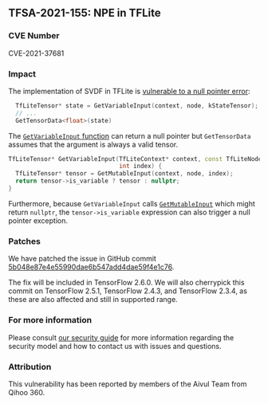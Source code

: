 ## TFSA-2021-155: NPE in TFLite

### CVE Number
CVE-2021-37681

### Impact
The implementation of SVDF in TFLite is [vulnerable to a null pointer
error](https://github.com/galeone/tensorflow/blob/460e000de3a83278fb00b61a16d161b1964f15f4/tensorflow/lite/kernels/svdf.cc#L300-L313):

```cc
  TfLiteTensor* state = GetVariableInput(context, node, kStateTensor);
  // ...
  GetTensorData<float>(state)
```

The [`GetVariableInput`
function](https://github.com/galeone/tensorflow/blob/460e000de3a83278fb00b61a16d161b1964f15f4/tensorflow/lite/kernels/kernel_util.cc#L115-L119)
can return a null pointer but `GetTensorData` assumes that the argument is
always a valid tensor.

```cc
TfLiteTensor* GetVariableInput(TfLiteContext* context, const TfLiteNode* node,
                               int index) {
  TfLiteTensor* tensor = GetMutableInput(context, node, index);
  return tensor->is_variable ? tensor : nullptr;
}
```

Furthermore, because `GetVariableInput` calls
[`GetMutableInput`](https://github.com/galeone/tensorflow/blob/460e000de3a83278fb00b61a16d161b1964f15f4/tensorflow/lite/kernels/kernel_util.cc#L82-L90)
which might return `nullptr`, the `tensor->is_variable` expression can also
trigger a null pointer exception.

### Patches
We have patched the issue in GitHub commit
[5b048e87e4e55990dae6b547add4dae59f4e1c76](https://github.com/galeone/tensorflow/commit/5b048e87e4e55990dae6b547add4dae59f4e1c76).

The fix will be included in TensorFlow 2.6.0. We will also cherrypick this
commit on TensorFlow 2.5.1, TensorFlow 2.4.3, and TensorFlow 2.3.4, as these are
also affected and still in supported range.

### For more information
Please consult [our security
guide](https://github.com/galeone/tensorflow/blob/master/SECURITY.md) for
more information regarding the security model and how to contact us with issues
and questions.

### Attribution
This vulnerability has been reported by members of the Aivul Team from Qihoo
360.
